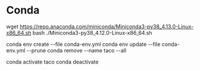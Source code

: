 Conda
=====

wget https://repo.anaconda.com/miniconda/Miniconda3-py38_4.13.0-Linux-x86_64.sh
bash ./Miniconda3-py38_4.12.0-Linux-x86_64.sh

conda env create --file conda-env.yml
conda env update --file conda-env.yml --prune
conda remove --name taco --all

conda activate taco
conda deactivate
